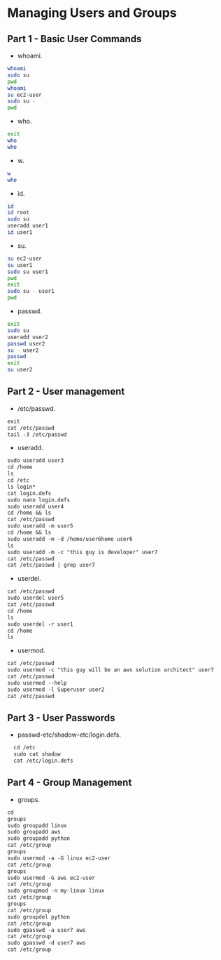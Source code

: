 # Managing Users and Groups

## Part 1 - Basic User Commands

- whoami.

```bash
whoami 
sudo su
pwd
whoami
su ec2-user
sudo su -
pwd
```

- who.

```bash
exit
who
who
```

- w.

```bash
w
who
```

- id.

```bash
id
id root
sudo su
useradd user1
id user1
```

- su.

```bash
su ec2-user
su user1
sudo su user1
pwd
exit
sudo su - user1
pwd
```

- passwd.

```bash
exit
sudo su
useradd user2
passwd user2
su - user2
passwd
exit
su user2
```

## Part 2 - User management

- /etc/passwd.

```txt
exit
cat /etc/passwd
tail -3 /etc/passwd
```

- useradd.

```txt
sudo useradd user3
cd /home
ls
cd /etc
ls login*
cat login.defs
sudo nano login.defs
sudo useradd user4
cd /home && ls
cat /etc/passwd
sudo useradd -m user5
cd /home && ls
sudo useradd -m -d /home/user6home user6
ls
sudo useradd -m -c "this guy is developer" user7
cat /etc/passwd
cat /etc/passwd | grep user7
```

- userdel.

```txt
cat /etc/passwd
sudo userdel user5
cat /etc/passwd
cd /home
ls
sudo userdel -r user1
cd /home
ls
```

- usermod.

```txt
cat /etc/passwd
sudo usermod -c "this guy will be an aws solution architect" user7
cat /etc/passwd
sudo usermod --help
sudo usermod -l Superuser user2
cat /etc/passwd
```

## Part 3 - User Passwords

- passwd-etc/shadow-etc/login.defs.

```txt
  cd /etc
  sudo cat shadow
  cat /etc/login.defs
```

## Part 4 - Group Management

- groups.

```txt
cd
groups
sudo groupadd linux
sudo groupadd aws
sudo groupadd python
cat /etc/group
groups
sudo usermod -a -G linux ec2-user
cat /etc/group
groups
sudo usermod -G aws ec2-user
cat /etc/group
sudo groupmod -n my-linux linux
cat /etc/group
groups
cat /etc/group
sudo groupdel python
cat /etc/group
sudo gpasswd -a user7 aws
cat /etc/group
sudo gpasswd -d user7 aws
cat /etc/group
```